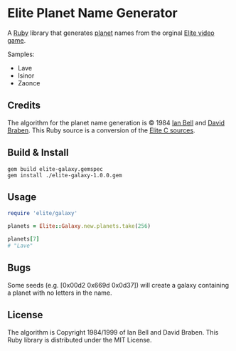 Elite Planet Name Generator
===========================

A [Ruby](https://www.ruby-lang.org/en/) library that generates [planet](http://en.wikipedia.org/wiki/Planet) names from the orginal [Elite video game][1].

Samples:
* Lave
* Isinor
* Zaonce

## Credits

The algorithm for the planet name generation is © 1984 [Ian Bell](http://www.iancgbell.clara.net/)  and [David Braben](https://twitter.com/DavidBraben). This Ruby source is a conversion of the [Elite C sources](http://www.iancgbell.clara.net/elite/text/index.htm).

## Build & Install

    gem build elite-galaxy.gemspec 
    gem install ./elite-galaxy-1.0.0.gem 


## Usage

```ruby
require 'elite/galaxy'

planets = Elite::Galaxy.new.planets.take(256)

planets[7]
# "Lave"
```

## Bugs

Some seeds (e.g. [0x00d2 0x669d 0x0d37]) will create a galaxy containing a planet with no letters in the name.

## License

The algorithm is Copyright 1984/1999 of Ian Bell and David Braben. This Ruby library is distributed under the MIT License.

 [1]: http://en.wikipedia.org/wiki/Elite_(video_game)